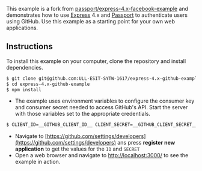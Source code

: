 This example is a fork from [passport/express-4.x-facebook-example](passport/express-4.x-facebook-example) and demonstrates how to use [Express](http://expressjs.com/) 4.x and
[Passport](http://passportjs.org/) to authenticate users using GitHub.  Use
this example as a starting point for your own web applications.

## Instructions

To install this example on your computer, clone the repository and install
dependencies.

```bash
$ git clone git@github.com:ULL-ESIT-SYTW-1617/express-4.x-github-example.git
$ cd express-4.x-github-example
$ npm install
```

* The example uses environment variables to configure the consumer key and
consumer secret needed to access GitHub's API.  Start the server with those
variables set to the appropriate credentials.
```bash
$ CLIENT_ID=__GITHUB_CLIENT_ID__ CLIENT_SECRET=__GITHUB_CLIENT_SECRET__ node server.js
```
* Navigate to [https://github.com/settings/developers](https://github.com/settings/developers) ans press **register new application** to get the values for the `ID` and `SECRET`
* Open a web browser and navigate to [http://localhost:3000/](http://localhost:3000/)
to see the example in action.
